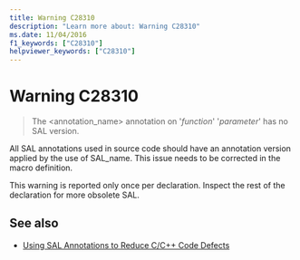 ```yaml
---
title: Warning C28310
description: "Learn more about: Warning C28310"
ms.date: 11/04/2016
f1_keywords: ["C28310"]
helpviewer_keywords: ["C28310"]
---
```

# Warning C28310

> The <annotation_name> annotation on '*function*' '*parameter*' has no SAL version.

All SAL annotations used in source code should have an annotation version applied by the use of SAL_name. This issue needs to be corrected in the macro definition.

This warning is reported only once per declaration. Inspect the rest of the declaration for more obsolete SAL.

## See also

- [Using SAL Annotations to Reduce C/C++ Code Defects](../code-quality/using-sal-annotations-to-reduce-c-cpp-code-defects.md)
